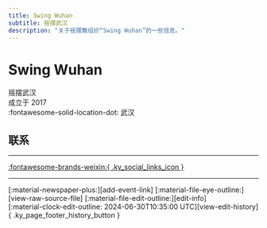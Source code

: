 ```yaml
---
title: Swing Wuhan
subtitle: 摇摆武汉
description: "关于摇摆舞组织“Swing Wuhan”的一些信息。"
---
```


# Swing Wuhan

摇摆武汉  
成立于 2017  
:fontawesome-solid-location-dot: 武汉  


## 联系


---

 [:fontawesome-brands-weixin:{ .ky_social_links_icon }](# "SwingWuHan 摇摆武汉")

---

<div class="ky_page_footer" markdown>
<div class="ky_page_footer_trailing" markdown="span">
[:material-newspaper-plus:][add-event-link]
[:material-file-eye-outline:][view-raw-source-file]
[:material-file-edit-outline:][edit-info]
</div>
<div class="ky_page_footer_leading" markdown="span">
[:material-clock-edit-outline: 2024-06-30T10:35:00 UTC][view-edit-history]{ .ky_page_footer_history_button }
</div>
</div>

[add-event-link]: https://github.com/swingdance/events/issues/new?assignees=&labels=add+event&projects=&template=02-add_entity.yml&title=Add%20Event%3A%20zh_CN%20%E2%80%A2%20%3CName%3E&region=zh_CN&province=Hubei&city=Wuhan&org_id=swing-wu-han "添加活动"
[view-raw-source-file]: https://github.com/swingdance/orgs/blob/main/zh_CN/swing-wu-han.json "查看原始源文件"
[edit-info]: https://github.com/swingdance/orgs/issues/new?assignees=&labels=update+org&projects=&template=03-update_entity.yml&title=Update%20Org%3A%20zh_CN%20%E2%80%A2%20Swing%20Wuhan&region=zh_CN&id=swing-wu-han&name=Swing%20Wuhan "编辑信息"

[view-edit-history]: https://github.com/swingdance/orgs/commits/main/zh_CN/swing-wu-han.json "查看编辑历史"

